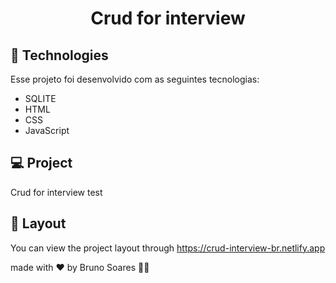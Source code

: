 # 
<h1 align="center">
Crud for interview
</h1>


## 🚀 Technologies

Esse projeto foi desenvolvido com as seguintes tecnologias:

- SQLITE
- HTML
- CSS
- JavaScript



## 💻 Project

Crud for interview test


## 🔖 Layout


You can view the project layout through  https://crud-interview-br.netlify.app



made with ♥ by Bruno Soares 👋🏽



